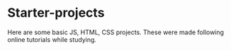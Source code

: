 # Starter-projects
Here are some basic JS, HTML, CSS projects. 
These were made following online tutorials while studying.  
